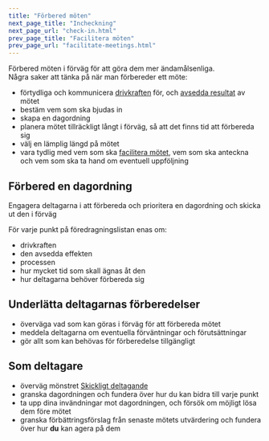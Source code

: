 ```yaml
---
title: "Förbered möten"
next_page_title: "Incheckning"
next_page_url: "check-in.html"
prev_page_title: "Facilitera möten"
prev_page_url: "facilitate-meetings.html"
---
```



<div class="card summary"><div class="card-body">Förbered möten i förväg för att göra dem mer ändamålsenliga.
</div></div>
Några saker att tänka på när man förbereder ett möte:

- förtydliga och kommunicera <a href="glossary.html#entry-driver" class="glossary-tooltip" data-toggle="tooltip" title="Drivkraft: En persons eller grupps motiv för att agera på en specifik situation.">drivkraften</a> för, och <a href="glossary.html#entry-intended-outcome" class="glossary-tooltip" data-toggle="tooltip" title="Avsett utfall: Det förväntade utfallet av en överenskommelse, ett projekt, en åtgärd eller strategi.">avsedda resultat</a> av mötet
- bestäm vem som ska bjudas in
- skapa en dagordning
- planera mötet tillräckligt långt i förväg, så att det finns tid att förbereda sig
- välj en lämplig längd på mötet
- vara tydlig med vem som ska [facilitera mötet](facilitate-meetings.html), vem som ska anteckna och vem som ska ta hand om eventuell uppföljning

## Förbered en dagordning

Engagera deltagarna i att förbereda och prioritera en dagordning och skicka ut den i förväg

För varje punkt på föredragningslistan enas om:

- drivkraften
- den avsedda effekten
- processen
- hur mycket tid som skall ägnas åt den
- hur deltagarna behöver förbereda sig

## Underlätta deltagarnas förberedelser

- överväga vad som kan göras i förväg för att förbereda mötet
- meddela deltagarna om eventuella förväntningar och förutsättningar
- gör allt som kan behövas för förberedelse tillgängligt

## Som deltagare

- överväg mönstret [Skickligt deltagande](artful-participation.html)
- granska dagordningen och fundera över hur du kan bidra till varje punkt
- ta upp dina invändningar mot dagordningen, och försök om möjligt lösa dem före mötet
- granska förbättringsförslag från senaste mötets utvärdering och fundera över hur **du** kan agera på dem
